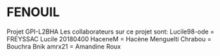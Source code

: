 # FENOUIL
Projet GPI-L2BHA
Les collaborateurs sur ce  projet  sont:
Lucile98-ode = FREYSSAC Lucile 20180400
HaceneM = Hacène Menguelti
Chrabou = Bouchra Bnik
amrx21 = Amandine Roux
